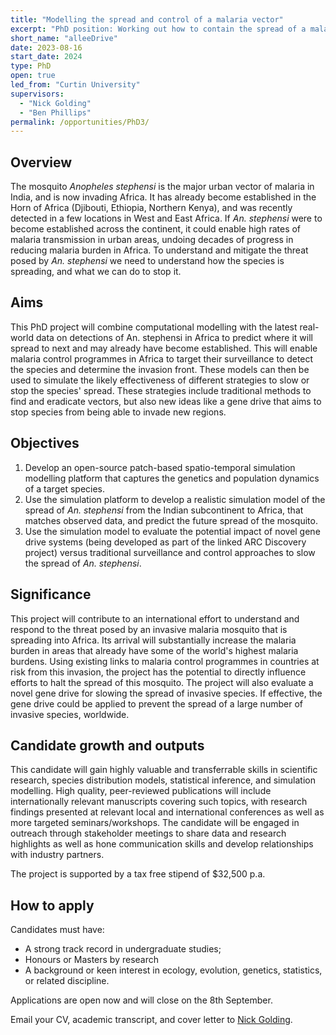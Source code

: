 ```yaml
---
title: "Modelling the spread and control of a malaria vector"
excerpt: "PhD position: Working out how to contain the spread of a malaria carrying mosquito species."
short_name: "alleeDrive"
date: 2023-08-16
start_date: 2024
type: PhD
open: true
led_from: "Curtin University"
supervisors:
  - "Nick Golding"
  - "Ben Phillips"
permalink: /opportunities/PhD3/
---
```


## Overview

The mosquito *Anopheles stephensi* is the major urban vector of malaria in India, and is now invading Africa. It has already become established in the Horn of Africa (Djibouti, Ethiopia, Northern Kenya), and was recently detected in a few locations in West and East Africa. If *An. stephensi* were to become established across the continent, it could enable high rates of malaria transmission in urban areas, undoing decades of progress in reducing malaria burden in Africa. To understand and mitigate the threat posed by *An. stephensi* we need to understand how the species is spreading, and what we can do to stop it.

## Aims

This PhD project will combine computational modelling with the latest real-world data on detections of An. stephensi in Africa to predict where it will spread to next and may already have become established. This will enable malaria control programmes in Africa to target their surveillance to detect the species and determine the invasion front. These models can then be used to simulate the likely effectiveness of different strategies to slow or stop the species' spread. These strategies include traditional methods to find and eradicate vectors, but also new ideas like a gene drive that aims to stop species from being able to invade new regions.

## Objectives

1. Develop an open-source patch-based spatio-temporal simulation modelling platform that captures the genetics and population dynamics of a target species.
2. Use the simulation platform to develop a realistic simulation model of the spread of *An. stephensi* from the Indian subcontinent to Africa, that matches observed data, and predict the future spread of the mosquito.
3. Use the simulation model to evaluate the potential impact of novel gene drive systems (being developed as part of the linked ARC Discovery project) versus traditional surveillance and control approaches to slow the spread of *An. stephensi*.



## Significance

This project will contribute to an international effort to understand and respond to the threat posed by an invasive malaria mosquito that is spreading into Africa. Its arrival will substantially increase the malaria burden in areas that already have some of the world's highest malaria burdens. Using existing links to malaria control programmes in countries at risk from this invasion, the project has the potential to directly influence efforts to halt the spread of this mosquito. The project will also evaluate a novel gene drive for slowing the spread of invasive species. If effective, the gene drive could be applied to prevent the spread of a large number of invasive species, worldwide.

## Candidate growth and outputs

This candidate will gain highly valuable and transferrable skills in scientific research, species distribution models, statistical inference, and simulation modelling. High quality, peer-reviewed publications will include internationally relevant manuscripts covering such topics, with research findings presented at relevant local and international conferences as well as more targeted seminars/workshops. The candidate will be engaged in outreach through stakeholder meetings to share data and research highlights as well as hone communication skills and develop relationships with industry partners.

The project is supported by a tax free stipend of \$32,500 p.a. 

## How to apply

Candidates must have:

- A strong track record in undergraduate studies;
- Honours or Masters by research
- A background or keen interest in ecology, evolution, genetics, statistics, or related discipline.

Applications are open now and will close on the 8th September.

Email your CV, academic transcript, and cover letter to [Nick Golding](nick.golding.research@gmail.com).